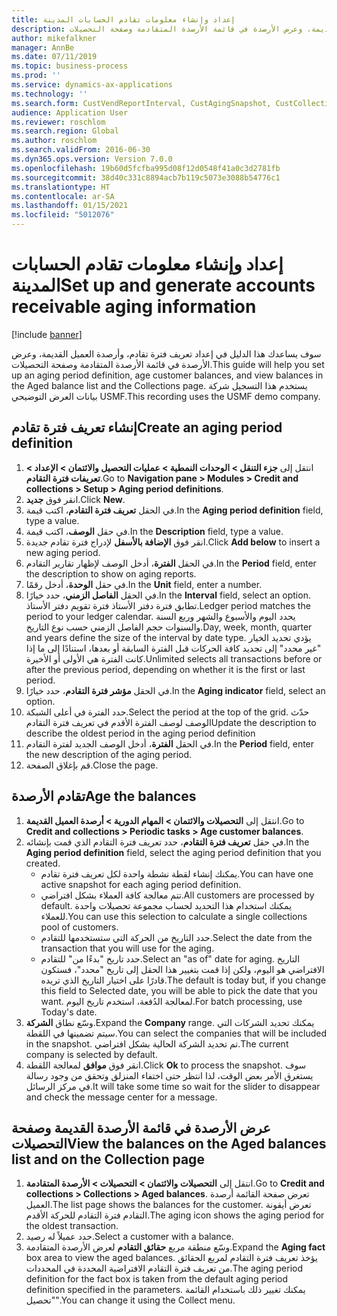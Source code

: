 ```yaml
---
title: إعداد وإنشاء معلومات تقادم الحسابات المدينة
description: سوف يساعدك هذا الدليل في إعداد تعريف فترة تقادم، وأرصدة العميل القديمة‬، وعرض الأرصدة في قائمة الأرصدة المتقادم‬ة وصفحة التحصيلات‬.
author: mikefalkner
manager: AnnBe
ms.date: 07/11/2019
ms.topic: business-process
ms.prod: ''
ms.service: dynamics-ax-applications
ms.technology: ''
ms.search.form: CustVendReportInterval, CustAgingSnapshot, CustCollectionsPoolsListPage, CustCollections
audience: Application User
ms.reviewer: roschlom
ms.search.region: Global
ms.author: roschlom
ms.search.validFrom: 2016-06-30
ms.dyn365.ops.version: Version 7.0.0
ms.openlocfilehash: 19b60d5fcfba995d08f12d0548f41a0c3d2781fb
ms.sourcegitcommit: 38d40c331c8894acb7b119c5073e3088b54776c1
ms.translationtype: HT
ms.contentlocale: ar-SA
ms.lasthandoff: 01/15/2021
ms.locfileid: "5012076"
---
```

# <a name="set-up-and-generate-accounts-receivable-aging-information"></a><span data-ttu-id="43b81-103">إعداد وإنشاء معلومات تقادم الحسابات المدينة</span><span class="sxs-lookup"><span data-stu-id="43b81-103">Set up and generate accounts receivable aging information</span></span>

[!include [banner](../../includes/banner.md)]

<span data-ttu-id="43b81-104">سوف يساعدك هذا الدليل في إعداد تعريف فترة تقادم، وأرصدة العميل القديمة‬، وعرض الأرصدة في قائمة الأرصدة المتقادم‬ة وصفحة التحصيلات‬.</span><span class="sxs-lookup"><span data-stu-id="43b81-104">This guide will help you set up an aging period definition, age customer balances, and view balances in the Aged balance list and the Collections page.</span></span> <span data-ttu-id="43b81-105">يستخدم هذا التسجيل شركة بيانات العرض التوضيحي USMF.</span><span class="sxs-lookup"><span data-stu-id="43b81-105">This recording uses the USMF demo company.</span></span>


## <a name="create-an-aging-period-definition"></a><span data-ttu-id="43b81-106">إنشاء تعريف فترة تقادم</span><span class="sxs-lookup"><span data-stu-id="43b81-106">Create an aging period definition</span></span>
1. <span data-ttu-id="43b81-107">انتقل إلى **جزء التنقل > الوحدات النمطية‬ > عمليات التحصيل والائتمان‬ > الإعداد > تعريفات فترة التقادم**.</span><span class="sxs-lookup"><span data-stu-id="43b81-107">Go to **Navigation pane > Modules > Credit and collections > Setup > Aging period definitions**.</span></span>
2. <span data-ttu-id="43b81-108">انقر فوق **جديد**.</span><span class="sxs-lookup"><span data-stu-id="43b81-108">Click **New**.</span></span>
3. <span data-ttu-id="43b81-109">في الحقل **تعريف فترة التقادم**، اكتب قيمة.</span><span class="sxs-lookup"><span data-stu-id="43b81-109">In the **Aging period definition** field, type a value.</span></span>
4. <span data-ttu-id="43b81-110">في حقل **الوصف**، اكتب قيمة.</span><span class="sxs-lookup"><span data-stu-id="43b81-110">In the **Description** field, type a value.</span></span>
5. <span data-ttu-id="43b81-111">انقر فوق **الإضافة بالأسفل**‬ لإدراج فترة تقادم جديدة.</span><span class="sxs-lookup"><span data-stu-id="43b81-111">Click **Add below** to insert a new aging period.</span></span>
6. <span data-ttu-id="43b81-112">في الحقل **الفترة**، أدخل الوصف لإظهار تقارير التقادم.</span><span class="sxs-lookup"><span data-stu-id="43b81-112">In the **Period** field, enter the description to show on aging reports.</span></span>
7. <span data-ttu-id="43b81-113">في حقل **الوحدة**، أدخل رقمًا.</span><span class="sxs-lookup"><span data-stu-id="43b81-113">In the **Unit** field, enter a number.</span></span>
8. <span data-ttu-id="43b81-114">في الحقل **الفاصل الزمني‬**، حدد خيارًا.</span><span class="sxs-lookup"><span data-stu-id="43b81-114">In the **Interval** field, select an option.</span></span> <span data-ttu-id="43b81-115">تطابق فترة دفتر الأستاذ فترة تقويم دفتر الأستاذ.</span><span class="sxs-lookup"><span data-stu-id="43b81-115">Ledger period matches the period to your ledger calendar.</span></span> <span data-ttu-id="43b81-116">يحدد اليوم والأسبوع والشهر وربع السنة والسنوات حجم الفاصل الزمني حسب نوع التاريخ.</span><span class="sxs-lookup"><span data-stu-id="43b81-116">Day, week, month, quarter and years define the size of the interval by date type.</span></span> <span data-ttu-id="43b81-117">يؤدي تحديد الخيار "غير محدد‬" إلى تحديد كافة الحركات قبل الفترة السابقة أو بعدها، استنادًا إلى ما إذا كانت الفترة هي الأولى أو الأخيرة.</span><span class="sxs-lookup"><span data-stu-id="43b81-117">Unlimited selects all transactions before or after the previous period, depending on whether it is the first or last period.</span></span>  
9. <span data-ttu-id="43b81-118">في الحقل **مؤشر فترة التقادم**، حدد خيارًا.</span><span class="sxs-lookup"><span data-stu-id="43b81-118">In the **Aging indicator** field, select an option.</span></span>
10. <span data-ttu-id="43b81-119">حدد الفترة في أعلى الشبكة.</span><span class="sxs-lookup"><span data-stu-id="43b81-119">Select the period at the top of the grid.</span></span> <span data-ttu-id="43b81-120">حدّث الوصف لوصف الفترة الأقدم في تعريف فترة التقادم</span><span class="sxs-lookup"><span data-stu-id="43b81-120">Update the description to describe the oldest period in the aging period definition</span></span>
11. <span data-ttu-id="43b81-121">في الحقل **الفترة**، أدخل الوصف الجديد لفترة التقادم.</span><span class="sxs-lookup"><span data-stu-id="43b81-121">In the **Period** field, enter the new description of the aging period.</span></span>
12. <span data-ttu-id="43b81-122">قم بإغلاق الصفحة.</span><span class="sxs-lookup"><span data-stu-id="43b81-122">Close the page.</span></span>

## <a name="age-the-balances"></a><span data-ttu-id="43b81-123">تقادم الأرصدة</span><span class="sxs-lookup"><span data-stu-id="43b81-123">Age the balances</span></span>
1. <span data-ttu-id="43b81-124">انتقل إلى **التحصيلات والائتمان‬ > المهام الدورية > أرصدة العميل القديمة**‬.</span><span class="sxs-lookup"><span data-stu-id="43b81-124">Go to **Credit and collections > Periodic tasks > Age customer balances**.</span></span>
2. <span data-ttu-id="43b81-125">في حقل **تعريف فترة التقادم**، حدد تعريف فترة التقادم الذي قمت بإنشائه.</span><span class="sxs-lookup"><span data-stu-id="43b81-125">In the **Aging period definition** field, select the aging period definition that you created.</span></span>
    + <span data-ttu-id="43b81-126">يمكنك إنشاء لقطة نشطة واحدة لكل تعريف فترة تقادم.</span><span class="sxs-lookup"><span data-stu-id="43b81-126">You can have one active snapshot for each aging period definition.</span></span>  
    + <span data-ttu-id="43b81-127">تتم معالجة كافة العملاء بشكل افتراضي.</span><span class="sxs-lookup"><span data-stu-id="43b81-127">All customers are processed by default.</span></span> <span data-ttu-id="43b81-128">يمكنك استخدام هذا التحديد لحساب مجموعة تحصيلات واحدة للعملاء.</span><span class="sxs-lookup"><span data-stu-id="43b81-128">You can use this selection to calculate a single collections pool of customers.</span></span>  
    + <span data-ttu-id="43b81-129">حدد التاريخ من الحركة التي ستستخدمها للتقادم.</span><span class="sxs-lookup"><span data-stu-id="43b81-129">Select the date from the transaction that you will use for the aging.</span></span>  
    + <span data-ttu-id="43b81-130">حدد تاريخ "بدءًا من‬" للتقادم.</span><span class="sxs-lookup"><span data-stu-id="43b81-130">Select an "as of" date for aging.</span></span> <span data-ttu-id="43b81-131">التاريخ الافتراضي هو اليوم، ولكن إذا قمت بتغيير هذا الحقل إلى تاريخ "محدد"، فستكون قادرًا على اختيار التاريخ الذي تريده.</span><span class="sxs-lookup"><span data-stu-id="43b81-131">The default is today but, if you change this field to Selected date, you will be able to pick the date that you want.</span></span> <span data-ttu-id="43b81-132">لمعالجة الدُفعة، استخدم تاريخ اليوم.</span><span class="sxs-lookup"><span data-stu-id="43b81-132">For batch processing, use Today's date.</span></span>  
3. <span data-ttu-id="43b81-133">وسّع نطاق **الشركة**.</span><span class="sxs-lookup"><span data-stu-id="43b81-133">Expand the **Company** range.</span></span> <span data-ttu-id="43b81-134">يمكنك تحديد الشركات التي سيتم تضمينها في اللقطة.</span><span class="sxs-lookup"><span data-stu-id="43b81-134">You can select the companies that will be included in the snapshot.</span></span> <span data-ttu-id="43b81-135">تم تحديد الشركة الحالية بشكل افتراضي.</span><span class="sxs-lookup"><span data-stu-id="43b81-135">The current company is selected by default.</span></span>
4. <span data-ttu-id="43b81-136">انقر فوق **موافق** لمعالجة اللقطة.</span><span class="sxs-lookup"><span data-stu-id="43b81-136">Click **Ok** to process the snapshot.</span></span> <span data-ttu-id="43b81-137">سوف يستغرق الأمر بعض الوقت، لذا انتظر حتى اختفاء المنزلق‬ وتحقق من وجود رسالة في مركز الرسائل.</span><span class="sxs-lookup"><span data-stu-id="43b81-137">It will take some time so wait for the slider to disappear and check the message center for a message.</span></span>

## <a name="view-the-balances-on-the-aged-balances-list-and-on-the-collection-page"></a><span data-ttu-id="43b81-138">عرض الأرصدة في قائمة الأرصدة القديمة وصفحة التحصيلات</span><span class="sxs-lookup"><span data-stu-id="43b81-138">View the balances on the Aged balances list and on the Collection page</span></span>
1. <span data-ttu-id="43b81-139">انتقل إلى **التحصيلات والائتمان > التحصيلات > الأرصدة المتقادمة**.</span><span class="sxs-lookup"><span data-stu-id="43b81-139">Go to **Credit and collections > Collections > Aged balances**.</span></span> <span data-ttu-id="43b81-140">تعرض صفحة القائمة أرصدة العميل.</span><span class="sxs-lookup"><span data-stu-id="43b81-140">The list page shows the balances for the customer.</span></span> <span data-ttu-id="43b81-141">تعرض أيقونة التقادم فترة التقادم للحركة الأقدم.</span><span class="sxs-lookup"><span data-stu-id="43b81-141">The aging icon shows the aging period for the oldest transaction.</span></span>  
2. <span data-ttu-id="43b81-142">حدد عميلاً له رصيد.</span><span class="sxs-lookup"><span data-stu-id="43b81-142">Select a customer with a balance.</span></span>
3. <span data-ttu-id="43b81-143">وسّع منطقة مربع **حقائق التقادم** لعرض الأرصدة المتقادمة.</span><span class="sxs-lookup"><span data-stu-id="43b81-143">Expand the **Aging fact** box area to view the aged balances.</span></span> <span data-ttu-id="43b81-144">يؤخذ تعريف فترة التقادم لمربع الحقائق من تعريف فترة التقادم الافتراضية المحددة في المحددات.</span><span class="sxs-lookup"><span data-stu-id="43b81-144">The aging period definition for the fact box is taken from the default aging period definition specified in the parameters.</span></span> <span data-ttu-id="43b81-145">يمكنك تغيير ذلك باستخدام القائمة "تحصيل‬".</span><span class="sxs-lookup"><span data-stu-id="43b81-145">You can change it using the Collect menu.</span></span>  

